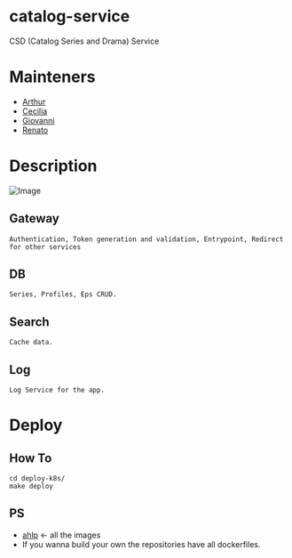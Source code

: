 # catalog-service
  CSD (Catalog Series and Drama) Service

# Mainteners
 - [Arthur](https://github.com/ahlp)
 - [Cecilia](https://github.com/hnka)
 - [Giovanni](https://github.com/gaabs)
 - [Renato](https://github.com/renatodms)

# Description
  ![Image](https://github.com/ahlp/catalog-service/blob/master/csd-base-description.jpg)
## Gateway
    Authentication, Token generation and validation, Entrypoint, Redirect for other services
## DB
    Series, Profiles, Eps CRUD.
## Search
    Cache data.
## Log
    Log Service for the app.

# Deploy

## How To
    cd deploy-k8s/
    make deploy

## PS
 - [ahlp](https://hub.docker.com/u/ahlp/) <- all the images
 - If you wanna build your own the repositories have all dockerfiles.
